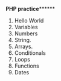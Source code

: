 
****************PHP practice**********************
1. Hello World
2. Variables
3. Numbers
4. String.
5. Arrays.
6. Conditionals
7. Loops
8. Functions
9. Dates
